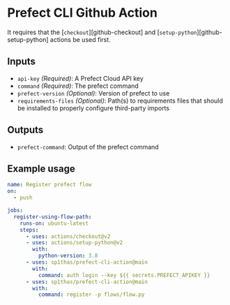 # Prefect CLI Github Action

It requires that the [`checkout`][github-checkout] and [`setup-python`][github-setup-python] actions be used first.

## Inputs

 - `api-key` _(Required)_: A Prefect Cloud API key
 - `command` _(Required)_: The prefect command
 - `prefect-version` _(Optional)_:  Version of prefect to use
 - `requirements-files` _(Optional)_: Path(s) to requirements files that should be installed to properly configure third-party imports

## Outputs

 - `prefect-command`: Output of the prefect command

## Example usage

```yaml
name: Register prefect flow
on:
  - push

jobs:
  register-using-flow-path:
    runs-on: ubuntu-latest
    steps:
      - uses: actions/checkout@v2
      - uses: actions/setup-python@v2
        with:
          python-version: 3.8
      - uses: sp1thas/prefect-cli-action@main
        with:
          command: auth login --key ${{ secrets.PREFECT_APIKEY }}
      - uses: sp1thas/prefect-cli-action@main
        with:
          command: register -p flows/flow.py
```
